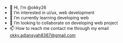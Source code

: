 - 👋 Hi, I’m @okky26
- 👀 I’m interested in ui/ux, web development
- 🌱 I’m currently learning developing web
- 💞️ I’m looking to collaborate on developing web project
- 📫 How to reach me contact me through my email okky.adiansyah8387@gmail.com

<!---
okky26/okky26 is a ✨ special ✨ repository because its `README.md` (this file) appears on your GitHub profile.
You can click the Preview link to take a look at your changes.
--->
